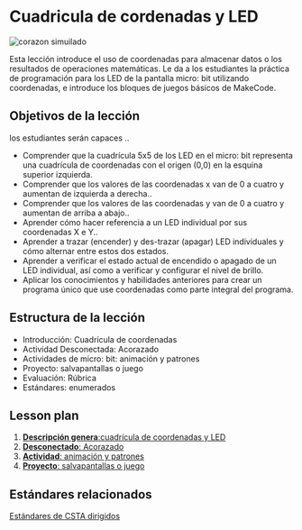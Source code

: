# Cuadricula de cordenadas y LED

![corazon simuilado ](/static/courses/csintro/coordinates/cover.png)

Esta lección introduce el uso de coordenadas para almacenar datos o los resultados de operaciones matemáticas. Le da a los estudiantes la práctica de programación para los LED de la pantalla micro: bit utilizando coordenadas, e introduce los bloques de juegos básicos de MakeCode.


## Objetivos de la lección 

los estudiantes serán capaces ..
* Comprender que la cuadrícula 5x5 de los LED en el micro: bit representa una cuadrícula de coordenadas con el origen (0,0) en la esquina superior izquierda.
* Comprender que los valores de las coordenadas x van de 0 a cuatro y aumentan de izquierda a derecha..
* Comprender que los valores de las coordenadas y van de 0 a cuatro y aumentan de arriba a abajo..
* Aprender cómo hacer referencia a un LED individual por sus coordenadas X e Y..
* Aprender a trazar (encender) y des-trazar (apagar) LED individuales y cómo alternar entre estos dos estados.
* Aprender a verificar el estado actual de encendido o apagado de un LED individual, así como a verificar y configurar el nivel de brillo.
* Aplicar los conocimientos y habilidades anteriores para crear un programa único que use coordenadas como parte integral del programa.

## Estructura de la lección 

* Introducción: Cuadrícula de coordenadas
* Actividad Desconectada: Acorazado
* Actividades de micro: bit: animación y patrones
* Proyecto: salvapantallas o juego
* Evaluación: Rúbrica 
* Estándares: enumerados

## Lesson plan

1. [**Descripción genera**:cuadrícula de coordenadas y LED ](/courses/csintro/coordinates/overview)
2. [**Desconectado**: Acorazado](/courses/csintro/coordinates/unplugged)
3. [**Actividad**: animación y patrones](/courses/csintro/coordinates/activity)
4. [**Proyecto**: salvapantallas o juego](/courses/csintro/coordinates/project)

## Estándares relacionados
[Estándares de CSTA dirigidos](/courses/csintro/coordinates/standards)

